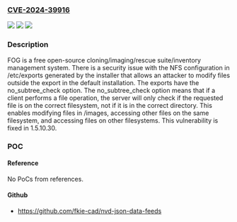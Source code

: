 ### [CVE-2024-39916](https://cve.mitre.org/cgi-bin/cvename.cgi?name=CVE-2024-39916)
![](https://img.shields.io/static/v1?label=Product&message=fogproject&color=blue)
![](https://img.shields.io/static/v1?label=Version&message=%3D%20%3C%201.5.10.30%20&color=brighgreen)
![](https://img.shields.io/static/v1?label=Vulnerability&message=CWE-453%3A%20Insecure%20Default%20Variable%20Initialization&color=brighgreen)

### Description

FOG is a free open-source cloning/imaging/rescue suite/inventory management system. There is a security issue with the NFS configuration in /etc/exports generated by the installer that allows an attacker to modify files outside the export in the default installation. The exports have the no_subtree_check option. The no_subtree_check option means that if a client performs a file operation, the server will only check if the requested file is on the correct filesystem, not if it is in the correct directory. This enables modifying files in /images, accessing other files on the same filesystem, and accessing files on other filesystems. This vulnerability is fixed in 1.5.10.30.

### POC

#### Reference
No PoCs from references.

#### Github
- https://github.com/fkie-cad/nvd-json-data-feeds

